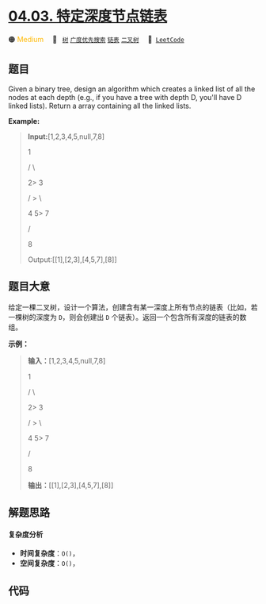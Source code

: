 # [04.03. 特定深度节点链表](https://leetcode.cn/problems/list-of-depth-lcci)

🟠 <font color=#ffb800>Medium</font>&emsp; 🔖&ensp; [`树`](/tag/tree.md) [`广度优先搜索`](/tag/breadth-first-search.md) [`链表`](/tag/linked-list.md) [`二叉树`](/tag/binary-tree.md)&emsp; 🔗&ensp;[`LeetCode`](https://leetcode.cn/problems/list-of-depth-lcci)

## 题目

Given a binary tree, design an algorithm which creates a linked list of all
the nodes at each depth (e.g., if you have a tree with depth D, you'll have D
linked lists). Return a array containing all the linked lists.



**Example:**

> 
> 
> 
> 
> 
> **Input:**[1,2,3,4,5,null,7,8]
> 
> 
> 
> > 
> > 
> 1
> 
> > 
>    /  \ 
> 
> > 
>   2> 
> 3
> 
> > 
>  / \> 
> \ 
> 
> > 
> 4   5> 
> 7
> 
>    /
> 
>   8
> 
> 
> 
> Output:[[1],[2,3],[4,5,7],[8]]
> 
> 


## 题目大意

给定一棵二叉树，设计一个算法，创建含有某一深度上所有节点的链表（比如，若一棵树的深度为 `D`，则会创建出 `D`
个链表）。返回一个包含所有深度的链表的数组。



**示例：**

> 
> 
> 
> 
> 
> **输入：**[1,2,3,4,5,null,7,8]
> 
> 
> 
> > 
> > 
> 1
> 
> > 
>    /  \ 
> 
> > 
>   2> 
> 3
> 
> > 
>  / \> 
> \ 
> 
> > 
> 4   5> 
> 7
> 
>    /
> 
>   8
> 
> 
> 
> **输出：**[[1],[2,3],[4,5,7],[8]]
> 
> 


## 解题思路

#### 复杂度分析

- **时间复杂度**：`O()`，
- **空间复杂度**：`O()`，

## 代码

```javascript

```